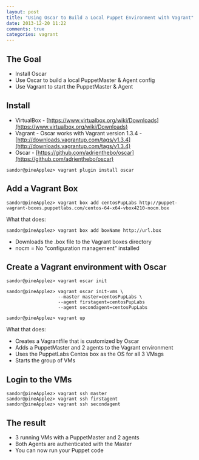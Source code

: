 ```yaml
---
layout: post
title: "Using Oscar to Build a Local Puppet Environment with Vagrant"
date: 2013-12-20 11:22
comments: true
categories: vagrant
---
```


## The Goal

- Install Oscar
- Use Oscar to build a local PuppetMaster & Agent config
- Use Vagrant to start the PuppetMaster & Agent

<!-- more -->

## Install

- VirtualBox - [https://www.virtualbox.org/wiki/Downloads](https://www.virtualbox.org/wiki/Downloads)
- Vagrant - Oscar works with Vagrant version 1.3.4 - [http://downloads.vagrantup.com/tags/v1.3.4](http://downloads.vagrantup.com/tags/v1.3.4)
- Oscar - [https://github.com/adrienthebo/oscar](https://github.com/adrienthebo/oscar)

```
sandor@pineApplez> vagrant plugin install oscar
```


## Add a Vagrant Box

```
sandor@pineApplez> vagrant box add centosPupLabs http://puppet-vagrant-boxes.puppetlabs.com/centos-64-x64-vbox4210-nocm.box
```

What that does:

```
sandor@pineApplez> vagrant box add boxName http://url.box
```

- Downloads the .box file to the Vagrant boxes directory
- nocm = No "configuration management" installed


## Create a Vagrant environment with Oscar


``` 
sandor@pineApplez> vagrant oscar init
```

```
sandor@pineApplez> vagrant oscar init-vms \
                   --master master=centosPupLabs \
                   --agent firstagent=centosPupLabs 
                   --agent secondagent=centosPupLabs
```

```
sandor@pineApplez> vagrant up
```

What that does:

- Creates a Vagrantfile that is customized by Oscar
- Adds a PuppetMaster and 2 agents to the Vagrant environment
- Uses the PuppetLabs Centos box as the OS for all 3 VMsgs 
- Starts the group of VMs


## Login to the VMs

```
sandor@pineApplez> vagrant ssh master
sandor@pineApplez> vagrant ssh firstagent
sandor@pineApplez> vagrant ssh secondagent
```



## The result

- 3 running VMs with a PuppetMaster and 2 agents
- Both Agents are authenticated with the Master
- You can now run your Puppet code 

